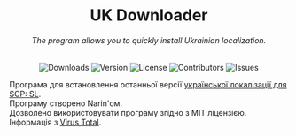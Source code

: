 <h1 align="center">UK Downloader</h1>
<h6 align="center">The program allows you to quickly install Ukrainian localization.</h6>
<div align="center">

![Downloads](https://img.shields.io/github/downloads/Ukrainian-SCPSL/UKDownloader/total?label=Downloads&style=flat-square)
![Version](https://img.shields.io/github/v/release/Ukrainian-SCPSL/UKDownloader?label=Version&style=flat-square)
![License](https://img.shields.io/github/license/Ukrainian-SCPSL/UKDownloader?label=License&style=flat-square)
![Contributors](https://img.shields.io/github/contributors/Ukrainian-SCPSL/UKDownloader?label=Contributors&style=flat-square)
![Issues](https://img.shields.io/github/issues/Ukrainian-SCPSL/UKDownloader?label=Issues&style=flat-square)

</div>

Програма для встановлення останньої версії [української локалізації для SCP: SL](https://github.com/Ukrainian-SCPSL/Ukrainian-language).                                                          
Програму створено Narin'ом.                                                          
Дозволено використовувати програму згідно з MIT ліцензією.                                                          
Інформація з [Virus Total](https://www.virustotal.com/gui/file/e42146b1c72a3a5ec89969c437313a19b13c1d5c0c972b357102482ae93d7a71).
